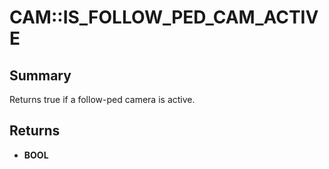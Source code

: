 # CAM::IS_FOLLOW_PED_CAM_ACTIVE

## Summary
Returns true if a follow-ped camera is active.

## Returns
* **BOOL**